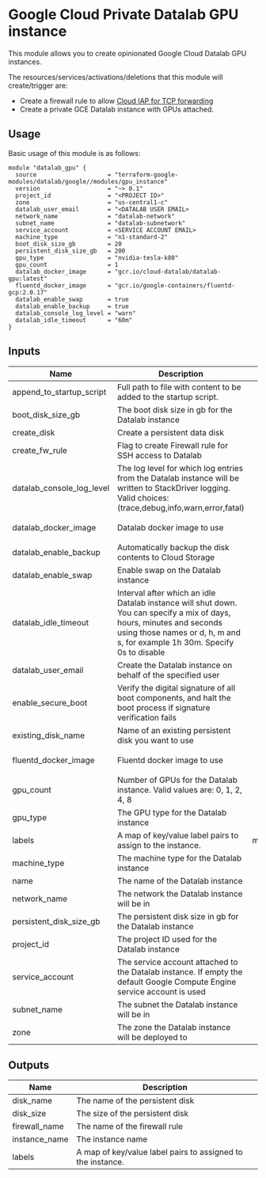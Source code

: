 # Google Cloud Private Datalab‎ GPU instance

This module allows you to create opinionated Google Cloud Datalab GPU instances.

The resources/services/activations/deletions that this module will create/trigger are:
- Create a firewall rule to allow [Cloud IAP for TCP forwarding](https://cloud.google.com/iap/docs/using-tcp-forwarding)
- Create a private GCE Datalab instance with GPUs attached.

## Usage

Basic usage of this module is as follows:

```hcl
module "datalab_gpu" {
  source                    = "terraform-google-modules/datalab/google//modules/gpu_instance"
  version                   = "~> 0.1"
  project_id                = "<PROJECT ID>"
  zone                      = "us-central1-c"
  datalab_user_email        = "<DATALAB USER EMAIL>
  network_name              = "datalab-network"
  subnet_name               = "datalab-subnetwork"
  service_account           = <SERVICE ACCOUNT EMAIL>
  machine_type              = "n1-standard-2"
  boot_disk_size_gb         = 20
  persistent_disk_size_gb   = 200
  gpu_type                  = "nvidia-tesla-k80"
  gpu_count                 = 1
  datalab_docker_image      = "gcr.io/cloud-datalab/datalab-gpu:latest"
  fluentd_docker_image      = "gcr.io/google-containers/fluentd-gcp:2.0.17"
  datalab_enable_swap       = true
  datalab_enable_backup     = true
  datalab_console_log_level = "warn"
  datalab_idle_timeout      = "60m"
}
```

<!-- BEGINNING OF PRE-COMMIT-TERRAFORM DOCS HOOK -->
## Inputs

| Name | Description | Type | Default | Required |
|------|-------------|:----:|:-----:|:-----:|
| append\_to\_startup\_script | Full path to file with content to be added to the startup script. | string | `"null"` | no |
| boot\_disk\_size\_gb | The boot disk size in gb for the Datalab instance | string | `"20"` | no |
| create\_disk | Create a persistent data disk | bool | `"true"` | no |
| create\_fw\_rule | Flag to create Firewall rule for SSH access to Datalab | bool | `"true"` | no |
| datalab\_console\_log\_level | The log level for which log entries from the Datalab instance will be written to StackDriver logging. Valid choices: (trace,debug,info,warn,error,fatal) | string | `"warn"` | no |
| datalab\_docker\_image | Datalab docker image to use | string | `"gcr.io/cloud-datalab/datalab-gpu:latest"` | no |
| datalab\_enable\_backup | Automatically backup the disk contents to Cloud Storage | bool | `"true"` | no |
| datalab\_enable\_swap | Enable swap on the Datalab instance | bool | `"true"` | no |
| datalab\_idle\_timeout | Interval after which an idle Datalab instance will shut down. You can specify a mix of days, hours, minutes and seconds using those names or d, h, m and s, for example 1h 30m. Specify 0s to disable | string | `"60m"` | no |
| datalab\_user\_email | Create the Datalab instance on behalf of the specified user | string | n/a | yes |
| enable\_secure\_boot | Verify the digital signature of all boot components, and halt the boot process if signature verification fails | bool | `"false"` | no |
| existing\_disk\_name | Name of an existing persistent disk you want to use | string | `"null"` | no |
| fluentd\_docker\_image | Fluentd docker image to use | string | `"gcr.io/google-containers/fluentd-gcp:2.0.17"` | no |
| gpu\_count | Number of GPUs for the Datalab instance. Valid values are: 0, 1, 2, 4, 8 | string | `"0"` | no |
| gpu\_type | The GPU type for the Datalab instance | string | `"nvidia-tesla-k80"` | no |
| labels | A map of key/value label pairs to assign to the instance. | map(string) | `<map>` | no |
| machine\_type | The machine type for the Datalab instance | string | `"n1-standard-2"` | no |
| name | The name of the Datalab instance | string | `"datalab"` | no |
| network\_name | The network the Datalab instance will be in | string | n/a | yes |
| persistent\_disk\_size\_gb | The persistent disk size in gb for the Datalab instance | number | `"200"` | no |
| project\_id | The project ID used for the Datalab instance | string | n/a | yes |
| service\_account | The service account attached to the Datalab instance. If empty the default Google Compute Engine service account is used | string | `"null"` | no |
| subnet\_name | The subnet the Datalab instance will be in | string | n/a | yes |
| zone | The zone the Datalab instance will be deployed to | string | n/a | yes |

## Outputs

| Name | Description |
|------|-------------|
| disk\_name | The name of the persistent disk |
| disk\_size | The size of the persistent disk |
| firewall\_name | The name of the firewall rule |
| instance\_name | The instance name |
| labels | A map of key/value label pairs to assigned to the instance. |

<!-- END OF PRE-COMMIT-TERRAFORM DOCS HOOK -->
